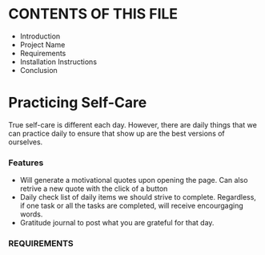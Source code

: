 # CONTENTS OF THIS FILE
* Introduction
* Project Name
* Requirements
* Installation Instructions 
* Conclusion

# Practicing Self-Care
True self-care is different each day. However, there are daily things that we can practice daily to ensure that show up are the best versions of ourselves.

### Features

* Will generate a motivational quotes upon opening the page. Can also retrive a new quote with the click of a button
* Daily check list of daily items we should strive to complete. Regardless, if one task or all the tasks are completed, will receive encourgaging words.
* Gratitude journal to post what you are grateful for that day.

### REQUIREMENTS
